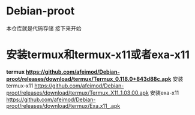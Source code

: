# Debian-proot
本仓库就是代码存储
接下来开始
# 安装termux和termux-x11或者exa-x11
**termux
https://github.com/afeimod/Debian-proot/releases/download/termux/Termux_0.118.0+843d88c.apk** 安装termux-x11
https://github.com/afeimod/Debian-proot/releases/download/termux/Termux_X11_1.03.00.apk 安装exa-x11
https://github.com/afeimod/Debian-proot/releases/download/termux/Exa.x11_.apk


